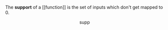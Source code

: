The **support** of a [[function]] is the set of inputs which don't get mapped to 0.

$$
\operatorname{supp}
$$